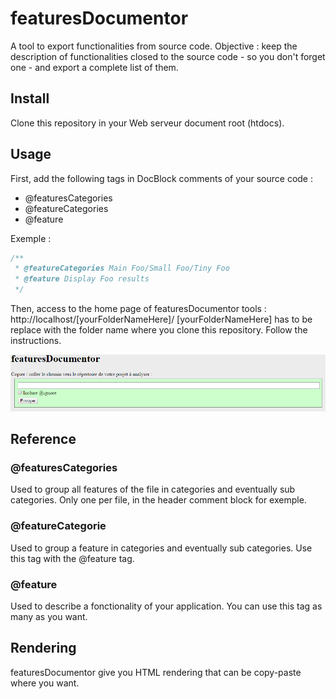 # featuresDocumentor
A tool to export functionalities from source code.
Objective : keep the description of functionalities closed to the source code - so you don't forget one - and export a complete list of them.

## Install
Clone this repository in your Web serveur document root (htdocs).

## Usage
First, add the following tags in DocBlock comments of your source code :

* @featuresCategories
* @featureCategories
* @feature

Exemple :
```php
/**
 * @featureCategories Main Foo/Small Foo/Tiny Foo
 * @feature Display Foo results
 */
```

Then, access to the home page of featuresDocumentor tools : http://localhost/[yourFolderNameHere]/
[yourFolderNameHere] has to be replace with the folder name where you clone this repository.
Follow the instructions.

![Home preview](images/preview.png "The home page")

## Reference

### @featuresCategories
Used to group all features of the file in categories and eventually sub categories.
Only one per file, in the header comment block for exemple.

### @featureCategorie
Used to group a feature in categories and eventually sub categories.
Use this tag with the @feature tag.

### @feature
Used to describe a fonctionality of your application.
You can use this tag as many as you want.

## Rendering
featuresDocumentor give you HTML rendering that can be copy-paste where you want.